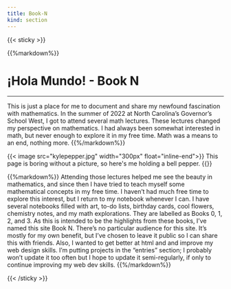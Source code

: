 ```yaml
---
title: Book-N
kind: section
--- 
```

{{< sticky >}}

{{%markdown%}}
# ¡Hola Mundo! - Book N
***
This is just a place for me to document and share my newfound fascination with mathematics. In the summer of 2022 at North Carolina’s Governor’s School West, I got to attend several math lectures. These lectures changed my perspective on mathematics. I had always been somewhat interested in math, but never enough to explore it in my free time. Math was a means to an end, nothing more. 
{{%/markdown%}}

{{< image src="kylepepper.jpg" width="300px" float="inline-end">}} 
This page is boring without a picture, so here's me holding a bell pepper.
{{</image>}}

{{%markdown%}}
Attending those lectures helped me see the beauty in mathematics, and since then I have tried to teach myself some mathematical concepts in my free time. I haven’t had much free time to explore this interest, but I return to my notebook whenever I can. I have several notebooks filled with art, to-do lists, birthday cards, cool flowers, chemistry notes, and my math explorations. They are labelled as Books 0, 1, 2, and 3. As this is intended to be the highlights from these books, I’ve named this site Book N. There’s no particular audience for this site. It’s mostly for my own benefit, but I’ve chosen to leave it public so I can share this with friends. Also, I wanted to get better at html and and improve my web design skills. I’m putting projects in the “entries” section; I probably won’t update it too often but I hope to update it semi-regularly, if only to continue improving my web dev skills.
{{%/markdown%}}

{{< /sticky >}}


